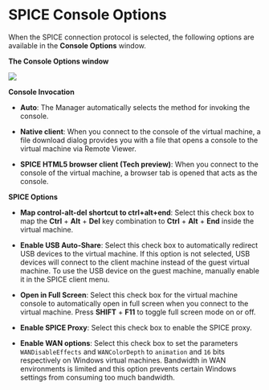 # SPICE Console Options

When the SPICE connection protocol is selected, the following options are available in the **Console Options** window.

**The Console Options window**

![](images/5679.png)

**Console Invocation**

* **Auto**: The Manager automatically selects the method for invoking the console.

* **Native client**: When you connect to the console of the virtual machine, a file download dialog provides you with a file that opens a console to the virtual machine via Remote Viewer.

* **SPICE HTML5 browser client (Tech preview)**: When you connect to the console of the virtual machine, a browser tab is opened that acts as the console.

**SPICE Options**

* **Map control-alt-del shortcut to ctrl+alt+end**: Select this check box to map the **Ctrl** + **Alt** + **Del** key combination to **Ctrl** + **Alt** + **End** inside the virtual machine.

* **Enable USB Auto-Share**: Select this check box to automatically redirect USB devices to the virtual machine. If this option is not selected, USB devices will connect to the client machine instead of the guest virtual machine. To use the USB device on the guest machine, manually enable it in the SPICE client menu.

* **Open in Full Screen**: Select this check box for the virtual machine console to automatically open in full screen when you connect to the virtual machine. Press **SHIFT** + **F11** to toggle full screen mode on or off.

* **Enable SPICE Proxy**: Select this check box to enable the SPICE proxy.

* **Enable WAN options**: Select this check box to set the parameters `WANDisableEffects` and `WANColorDepth` to `animation` and `16` bits respectively on Windows virtual machines. Bandwidth in WAN environments is limited and this option prevents certain Windows settings from consuming too much bandwidth.


